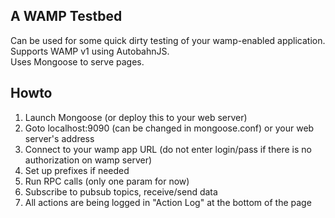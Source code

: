 A WAMP Testbed
-----
Can be used for some quick dirty testing of your wamp-enabled application.  
Supports WAMP v1 using AutobahnJS.  
Uses Mongoose to serve pages.  

Howto
------
1. Launch Mongoose (or deploy this to your web server)
2. Goto localhost:9090 (can be changed in mongoose.conf) or your web server's address
3. Connect to your wamp app URL (do not enter login/pass if there is no authorization on wamp server)
4. Set up prefixes if needed
5. Run RPC calls (only one param for now)
6. Subscribe to pubsub topics, receive/send data
7. All actions are being logged in "Action Log" at the bottom of the page
